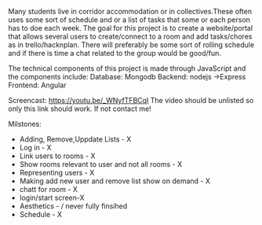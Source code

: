 Many students live in corridor accommodation or in collectives.These often uses
some sort of schedule and or a list of tasks that some or each person has to doe
each week. The goal for this project is to create a website/portal that allows 
several users to create/connect to a room and add tasks/chores as in 
trello/hacknplan. There will preferably be some sort of rolling schedule and 
if there is time a chat related to the group would be good/fun. 

The technical components of this project is made through JavaScript and the 
components include:
Database: Mongodb
Backend: nodejs ->Express
Frontend: Angular
 
Screencast: 
https://youtu.be/_WNyfTFBCqI
The video should be unlisted so only this link should work. If not contact me!
 
 
Milstones: 
* Adding, Remove,Uppdate Lists - X
* Log in - X
* Link users to rooms - X 
* Show rooms relevant to user and not all rooms - X
* Representing users - X
* Making add new user and remove list show on demand - X
* chatt for room - X
* login/start screen-X
* Aesthetics - / never fully finsihed
* Schedule - X  

